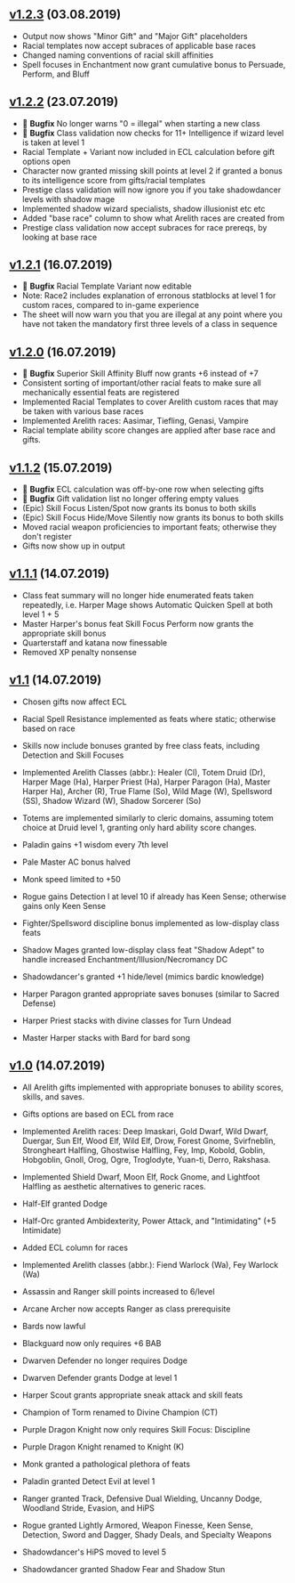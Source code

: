## [v1.2.3](../../tree/1.2.3) (03.08.2019)
* Output now shows "Minor Gift" and "Major Gift" placeholders
* Racial templates now accept subraces of applicable base races
* Changed naming conventions of racial skill affinities
* Spell focuses in Enchantment now grant cumulative bonus to Persuade, Perform, and Bluff

## [v1.2.2](../../tree/1.2.2) (23.07.2019)
* :bug: **Bugfix** No longer warns "0 = illegal" when starting a new class
* :bug: **Bugfix** Class validation now checks for 11+ Intelligence if wizard level is taken at level 1
* Racial Template + Variant now included in ECL calculation before gift options open
* Character now granted missing skill points at level 2 if granted a bonus to its intelligence score from gifts/racial templates
* Prestige class validation will now ignore you if you take shadowdancer levels with shadow mage
* Implemented shadow wizard specialists, shadow illusionist etc etc
* Added "base race" column to show what Arelith races are created from
* Prestige class validation now accept subraces for race prereqs, by looking at base race

## [v1.2.1](../../tree/1.2.1) (16.07.2019)
* :bug: **Bugfix** Racial Template Variant now editable 
* Note: Race2 includes explanation of erronous statblocks at level 1 for custom races, compared to in-game experience
* The sheet will now warn you that you are illegal at any point where you have not taken the mandatory first three levels of a class in sequence

## [v1.2.0](../../tree/1.2.0) (16.07.2019)
* :bug: **Bugfix** Superior Skill Affinity Bluff now grants +6 instead of +7
* Consistent sorting of important/other racial feats to make sure all mechanically essential feats are registered
* Implemented Racial Templates to cover Arelith custom races that may be taken with various base races
* Implemented Arelith races: Aasimar, Tiefling, Genasi, Vampire
* Racial template ability score changes are applied after base race and gifts.

## [v1.1.2](../../tree/1.1.2) (15.07.2019)
* :bug: **Bugfix** ECL calculation was off-by-one row when selecting gifts
* :bug: **Bugfix** Gift validation list no longer offering empty values
* (Epic) Skill Focus Listen/Spot now grants its bonus to both skills
* (Epic) Skill Focus Hide/Move Silently now grants its bonus to both skills
* Moved racial weapon proficiencies to important feats; otherwise they don't register
* Gifts now show up in output

## [v1.1.1](../../tree/1.1.1) (14.07.2019)
* Class feat summary will no longer hide enumerated feats taken repeatedly, i.e. Harper Mage shows Automatic Quicken Spell at both level 1 + 5
* Master Harper's bonus feat Skill Focus Perform now grants the appropriate skill bonus
* Quarterstaff and katana now finessable
* Removed XP penalty nonsense

## [v1.1](../../tree/1.1) (14.07.2019)
* Chosen gifts now affect ECL
* Racial Spell Resistance implemented as feats where static; otherwise based on race
* Skills now include bonuses granted by free class feats, including Detection and Skill Focuses

* Implemented Arelith Classes (abbr.): Healer (Cl), Totem Druid (Dr), Harper Mage (Ha), Harper Priest (Ha), Harper Paragon (Ha), Master Harper Ha), Archer (R), True Flame (So), Wild Mage (W), Spellsword (SS), Shadow Wizard (W), Shadow Sorcerer (So)
* Totems are implemented similarly to cleric domains, assuming totem choice at Druid level 1, granting only hard ability score changes. 
* Paladin gains +1 wisdom every 7th level
* Pale Master AC bonus halved
* Monk speed limited to +50
* Rogue gains Detection I at level 10 if already has Keen Sense; otherwise gains only Keen Sense
* Fighter/Spellsword discipline bonus implemented as low-display class feats
* Shadow Mages granted low-display class feat "Shadow Adept" to handle increased Enchantment/Illusion/Necromancy DC
* Shadowdancer's granted +1 hide/level (mimics bardic knowledge)
* Harper Paragon granted appropriate saves bonuses (similar to Sacred Defense) 
* Harper Priest stacks with divine classes for Turn Undead
* Master Harper stacks with Bard for bard song

## [v1.0](../../tree/1.0) (14.07.2019)
* All Arelith gifts implemented with appropriate bonuses to ability scores, skills, and saves.
* Gifts options are based on ECL from race

* Implemented Arelith races: Deep Imaskari, Gold Dwarf, Wild Dwarf, Duergar, Sun Elf, Wood Elf, Wild Elf, Drow, Forest Gnome, Svirfneblin, Strongheart Halfling, Ghostwise Halfling, Fey, Imp, Kobold, Goblin, Hobgoblin, Gnoll, Orog, Ogre, Troglodyte, Yuan-ti, Derro, Rakshasa. 
* Implemented Shield Dwarf, Moon Elf, Rock Gnome, and Lightfoot Halfling as aesthetic alternatives to generic races. 
* Half-Elf granted Dodge
* Half-Orc granted Ambidexterity, Power Attack, and "Intimidating" (+5 Intimidate)
* Added ECL column for races

* Implemented Arelith classes (abbr.): Fiend Warlock (Wa), Fey Warlock (Wa)
* Assassin and Ranger skill points increased to 6/level
* Arcane Archer now accepts Ranger as class prerequisite
* Bards now lawful
* Blackguard now only requires +6 BAB
* Dwarven Defender no longer requires Dodge
* Dwarven Defender grants Dodge at level 1
* Harper Scout grants appropriate sneak attack and skill feats
* Champion of Torm renamed to Divine Champion (CT) 
* Purple Dragon Knight now only requires Skill Focus: Discipline
* Purple Dragon Knight renamed to Knight (K)
* Monk granted a pathological plethora of feats
* Paladin granted Detect Evil at level 1
* Ranger granted Track, Defensive Dual Wielding, Uncanny Dodge, Woodland Stride, Evasion, and HiPS
* Rogue granted Lightly Armored, Weapon Finesse, Keen Sense, Detection, Sword and Dagger, Shady Deals, and Specialty Weapons
* Shadowdancer's HiPS moved to level 5
* Shadowdancer granted Shadow Fear and Shadow Stun
